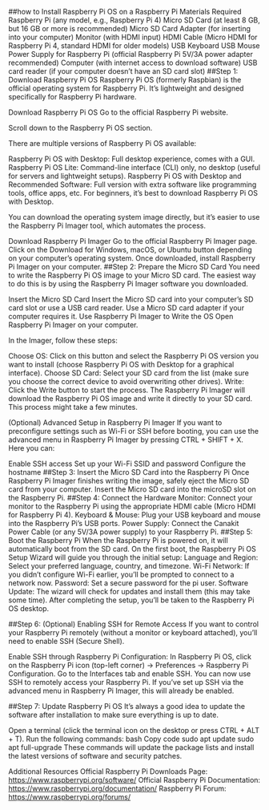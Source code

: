 ##how to Install Raspberry Pi OS on a Raspberry Pi
Materials Required
Raspberry Pi (any model, e.g., Raspberry Pi 4)
Micro SD Card (at least 8 GB, but 16 GB or more is recommended)
Micro SD Card Adapter (for inserting into your computer)
Monitor (with HDMI input)
HDMI Cable (Micro HDMI for Raspberry Pi 4, standard HDMI for older models)
USB Keyboard
USB Mouse
Power Supply for Raspberry Pi (official Raspberry Pi 5V/3A power adapter recommended)
Computer (with internet access to download software)
USB card reader (if your computer doesn’t have an SD card slot)
##Step 1: Download Raspberry Pi OS
Raspberry Pi OS (formerly Raspbian) is the official operating system for Raspberry Pi. It’s lightweight and designed specifically for Raspberry Pi hardware.

Download Raspberry Pi OS
Go to the official Raspberry Pi website.

Scroll down to the Raspberry Pi OS section.

There are multiple versions of Raspberry Pi OS available:

Raspberry Pi OS with Desktop: Full desktop experience, comes with a GUI.
Raspberry Pi OS Lite: Command-line interface (CLI) only, no desktop (useful for servers and lightweight setups).
Raspberry Pi OS with Desktop and Recommended Software: Full version with extra software like programming tools, office apps, etc.
For beginners, it’s best to download Raspberry Pi OS with Desktop.

You can download the operating system image directly, but it’s easier to use the Raspberry Pi Imager tool, which automates the process.

Download Raspberry Pi Imager
Go to the official Raspberry Pi Imager page.
Click on the Download for Windows, macOS, or Ubuntu button depending on your computer’s operating system.
Once downloaded, install Raspberry Pi Imager on your computer.
##Step 2: Prepare the Micro SD Card
You need to write the Raspberry Pi OS image to your Micro SD card. The easiest way to do this is by using the Raspberry Pi Imager software you downloaded.

Insert the Micro SD Card
Insert the Micro SD card into your computer’s SD card slot or use a USB card reader.
Use a Micro SD card adapter if your computer requires it.
Use Raspberry Pi Imager to Write the OS
Open Raspberry Pi Imager on your computer.

In the Imager, follow these steps:

Choose OS: Click on this button and select the Raspberry Pi OS version you want to install (choose Raspberry Pi OS with Desktop for a graphical interface).
Choose SD Card: Select your SD card from the list (make sure you choose the correct device to avoid overwriting other drives).
Write: Click the Write button to start the process.
The Raspberry Pi Imager will download the Raspberry Pi OS image and write it directly to your SD card. This process might take a few minutes.

(Optional) Advanced Setup in Raspberry Pi Imager
If you want to preconfigure settings such as Wi-Fi or SSH before booting, you can use the advanced menu in Raspberry Pi Imager by pressing CTRL + SHIFT + X. Here you can:

Enable SSH access
Set up your Wi-Fi SSID and password
Configure the hostname
##Step 3: Insert the Micro SD Card into the Raspberry Pi
Once Raspberry Pi Imager finishes writing the image, safely eject the Micro SD card from your computer.
Insert the Micro SD card into the microSD slot on the Raspberry Pi.
##Step 4: Connect the Hardware
Monitor: Connect your monitor to the Raspberry Pi using the appropriate HDMI cable (Micro HDMI for Raspberry Pi 4).
Keyboard & Mouse: Plug your USB keyboard and mouse into the Raspberry Pi’s USB ports.
Power Supply: Connect the Canakit Power Cable (or any 5V/3A power supply) to your Raspberry Pi.
##Step 5: Boot the Raspberry Pi
When the Raspberry Pi is powered on, it will automatically boot from the SD card.
On the first boot, the Raspberry Pi OS Setup Wizard will guide you through the initial setup:
Language and Region: Select your preferred language, country, and timezone.
Wi-Fi Network: If you didn’t configure Wi-Fi earlier, you’ll be prompted to connect to a network now.
Password: Set a secure password for the pi user.
Software Update: The wizard will check for updates and install them (this may take some time).
After completing the setup, you’ll be taken to the Raspberry Pi OS desktop.

##Step 6: (Optional) Enabling SSH for Remote Access
If you want to control your Raspberry Pi remotely (without a monitor or keyboard attached), you’ll need to enable SSH (Secure Shell).

Enable SSH through Raspberry Pi Configuration:
In Raspberry Pi OS, click on the Raspberry Pi icon (top-left corner) → Preferences → Raspberry Pi Configuration.
Go to the Interfaces tab and enable SSH.
You can now use SSH to remotely access your Raspberry Pi.
If you’ve set up SSH via the advanced menu in Raspberry Pi Imager, this will already be enabled.

##Step 7: Update Raspberry Pi OS
It’s always a good idea to update the software after installation to make sure everything is up to date.

Open a terminal (click the terminal icon on the desktop or press CTRL + ALT + T).
Run the following commands:
bash
Copy code
sudo apt update
sudo apt full-upgrade
These commands will update the package lists and install the latest versions of software and security patches.

Additional Resources
Official Raspberry Pi Downloads Page: https://www.raspberrypi.org/software/
Official Raspberry Pi Documentation: https://www.raspberrypi.org/documentation/
Raspberry Pi Forum: https://www.raspberrypi.org/forums/
